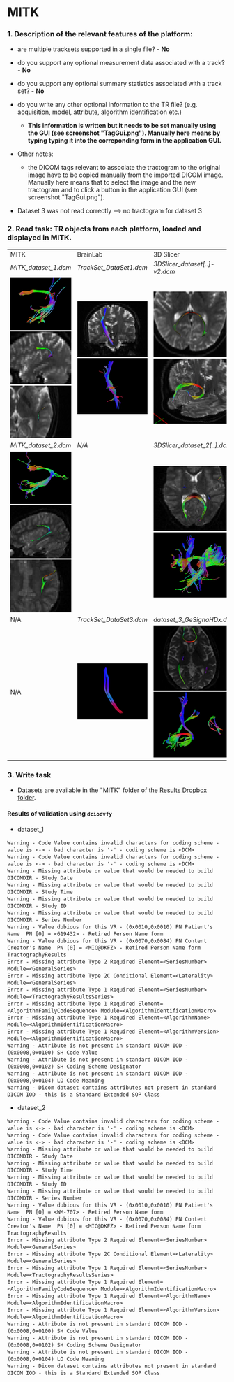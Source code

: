 # MITK

### 1. Description of the relevant features of the platform:
  - are multiple tracksets supported in a single file? - **No**
  - do you support any optional measurement data associated with a track? - **No**
  - do you support any optional summary statistics associated with a track set? - **No**
  - do you write any other optional information to the TR file? (e.g. acquisition, model, attribute, algorithm identification etc.)
    - **This information is written but it needs to be set manually using the GUI (see screenshot "TagGui.png"). Manually here means by typing typing it into the correponding form in the application GUI.**
  
  - Other notes:
    - the DICOM tags relevant to associate the tractogram to the original image have to be copied manually from the imported DICOM image. Manually here means that to select the image and the new tractogram and to click a button in the application GUI (see screenshot "TagGui.png").
   -  Dataset 3 was not read correctly --> no tractogram for dataset 3
  
### 2. Read task: TR objects from each platform, loaded and displayed in MITK.

<table> 
<tr>
  <td width="33%">MITK</td>
  <td width="33%">BrainLab</td>
  <td width="33%">3D Slicer</td>
</tr>


<!-- dataset_1 -->
<tr>
  <td><i>MITK_dataset_1.dcm</i></td>
  <td><i>TrackSet_DataSet1.dcm</i></td>
  <td><i>3DSlicer_dataset[..]-v2.dcm</i></td>
</tr>

<tr>
  <td>
    <img src="mitk/mitk_dataset_1_3D_View1_tube.png" width="200">
    <img src="mitk/mitk_dataset_1_sagittal.png" width="200">
    <img src="mitk/mitk_dataset_1_axial.png" width="200">
  </td>
   
   <td>
    <img src="mitk/brainlab_dataset_1_2D.png" width="200">
    <img src="mitk/brainlab_dataset_1_3D.png" width="200">
   </td>
   
   <td>
    <img src="mitk/slicer_dataset_1_2D.png" width="200">
    <img src="mitk/slicer_dataset_1_3D.png" width="200">
   </td>
</tr>


<!-- dataset_2 -->
<tr>
  <td><i>MITK_dataset_2.dcm</i></td>
  <td><i>N/A</i></td>
  <td><i>3DSlicer_dataset_2[..].dcm</i></td>
</tr>

<tr>
   <td>
    <img src="mitk/mitk_dataset_2_3D_View1_tube.png" width="200">
    <img src="mitk/mitk_dataset_2_sagittal.png" width="200">
    <img src="mitk/mitk_dataset_2_axial.png" width="200">
   </td>
   
   <td><!-- BrainLab n/a --></td>
   
   <td>
     <img src="mitk/slicer_dataset_2_2D.png" width="200">
     <img src="mitk/slicer_dataset_2_3D.png" width="200">

   </td>

</tr>

<!-- dataset_3 -->
<tr>
  <td>N/A</td>
  <td><i>TrackSet_DataSet3.dcm</i></td>
  <td><i>dataset_3_GeSignaHDx.dcm</i></td>
</tr>

<tr>
  <td>
  N/A 
  </td>
   
  <td>
  <img src="mitk/brainlab_dataset_3_3D.png" width="200">
  </td>

  <td>
  <img src="mitk/slicer_dataset_3_2D.png" width="200">
  <img src="mitk/slicer_dataset_3_3D.png" width="200">
  </td>
  
</tr>
</table>


### 3. Write task
- Datasets are available in the "MITK" folder of the [Results Dropbox folder](https://www.dropbox.com/sh/gmy2nt1mlfk1k2w/AADIdfcLUUZ8ViAh7i6x0aana?dl=0).


#### Results of validation using `dciodvfy`

* dataset_1
```
Warning - Code Value contains invalid characters for coding scheme - value is <-> - bad character is '-' - coding scheme is <DCM>
Warning - Code Value contains invalid characters for coding scheme - value is <-> - bad character is '-' - coding scheme is <DCM>
Warning - Missing attribute or value that would be needed to build DICOMDIR - Study Date
Warning - Missing attribute or value that would be needed to build DICOMDIR - Study Time
Warning - Missing attribute or value that would be needed to build DICOMDIR - Study ID
Warning - Missing attribute or value that would be needed to build DICOMDIR - Series Number
Warning - Value dubious for this VR - (0x0010,0x0010) PN Patient's Name  PN [0] = <619432> - Retired Person Name form
Warning - Value dubious for this VR - (0x0070,0x0084) PN Content Creator's Name  PN [0] = <MIC@DKFZ> - Retired Person Name form
TractographyResults
Error - Missing attribute Type 2 Required Element=<SeriesNumber> Module=<GeneralSeries>
Error - Missing attribute Type 2C Conditional Element=<Laterality> Module=<GeneralSeries>
Error - Missing attribute Type 1 Required Element=<SeriesNumber> Module=<TractographyResultsSeries>
Error - Missing attribute Type 1 Required Element=<AlgorithmFamilyCodeSequence> Module=<AlgorithmIdentificationMacro>
Error - Missing attribute Type 1 Required Element=<AlgorithmName> Module=<AlgorithmIdentificationMacro>
Error - Missing attribute Type 1 Required Element=<AlgorithmVersion> Module=<AlgorithmIdentificationMacro>
Warning - Attribute is not present in standard DICOM IOD - (0x0008,0x0100) SH Code Value
Warning - Attribute is not present in standard DICOM IOD - (0x0008,0x0102) SH Coding Scheme Designator
Warning - Attribute is not present in standard DICOM IOD - (0x0008,0x0104) LO Code Meaning
Warning - Dicom dataset contains attributes not present in standard DICOM IOD - this is a Standard Extended SOP Class
```
* dataset_2
```
Warning - Code Value contains invalid characters for coding scheme - value is <-> - bad character is '-' - coding scheme is <DCM>
Warning - Code Value contains invalid characters for coding scheme - value is <-> - bad character is '-' - coding scheme is <DCM>
Warning - Missing attribute or value that would be needed to build DICOMDIR - Study Date
Warning - Missing attribute or value that would be needed to build DICOMDIR - Study Time
Warning - Missing attribute or value that would be needed to build DICOMDIR - Study ID
Warning - Missing attribute or value that would be needed to build DICOMDIR - Series Number
Warning - Value dubious for this VR - (0x0010,0x0010) PN Patient's Name  PN [0] = <WM-707> - Retired Person Name form
Warning - Value dubious for this VR - (0x0070,0x0084) PN Content Creator's Name  PN [0] = <MIC@DKFZ> - Retired Person Name form
TractographyResults
Error - Missing attribute Type 2 Required Element=<SeriesNumber> Module=<GeneralSeries>
Error - Missing attribute Type 2C Conditional Element=<Laterality> Module=<GeneralSeries>
Error - Missing attribute Type 1 Required Element=<SeriesNumber> Module=<TractographyResultsSeries>
Error - Missing attribute Type 1 Required Element=<AlgorithmFamilyCodeSequence> Module=<AlgorithmIdentificationMacro>
Error - Missing attribute Type 1 Required Element=<AlgorithmName> Module=<AlgorithmIdentificationMacro>
Error - Missing attribute Type 1 Required Element=<AlgorithmVersion> Module=<AlgorithmIdentificationMacro>
Warning - Attribute is not present in standard DICOM IOD - (0x0008,0x0100) SH Code Value
Warning - Attribute is not present in standard DICOM IOD - (0x0008,0x0102) SH Coding Scheme Designator
Warning - Attribute is not present in standard DICOM IOD - (0x0008,0x0104) LO Code Meaning
Warning - Dicom dataset contains attributes not present in standard DICOM IOD - this is a Standard Extended SOP Class
```